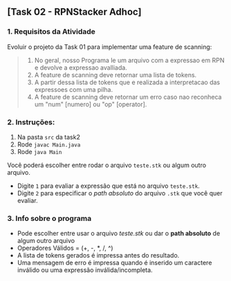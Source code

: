 ## [Task 02 - RPNStacker Adhoc]
### 1. Requisitos da Atividade

Evoluir o projeto da Task 01 para implementar uma feature de scanning:
> 1. No geral, nosso Programa le um arquivo com a expressao em RPN e devolve a expressao avalliada.
> 2. A feature de scanning deve retornar uma lista de tokens.
> 3. A partir dessa lista de tokens que e realizada a interpretacao das expressoes com uma pilha.
> 4. A feature de scanning deve retornar um erro caso nao reconheca um "num" [numero] ou "op" [operator].

### 2. Instruções:
1. Na pasta `src` da task2
2. Rode `javac Main.java`
3. Rode `java Main`

Você poderá escolher entre rodar o arquivo `teste.stk` ou algum outro arquivo.
* Digite `1` para evaliar a expressão que está no arquivo `teste.stk`.
* Digite `2` para especificar o *path absoluto* do arquivo `.stk` que você quer evaliar.


### 3. Info sobre o programa
* Pode escolher entre usar o arquivo _teste.stk_ ou dar o **path absoluto** de algum outro arquivo
* Operadores Válidos = (+, -, *, /, ^)
* A lista de tokens gerados é impressa antes do resultado.
* Uma mensagem de erro é impressa quando é inserido um caractere inválido ou uma expressão inválida/incompleta. 

